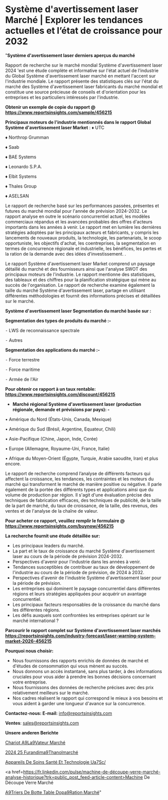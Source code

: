# Système d'avertissement laser Marché | Explorer les tendances actuelles et l’état de croissance pour 2032

"<strong>Système d'avertissement laser derniers aperçus du marché</strong>

Rapport de recherche sur le marché mondial Système d'avertissement laser 2024 'est une étude complète et informative sur l'état actuel de l'industrie du Global Système d'avertissement laser marché en mettant l'accent sur l'industrie mondiale. Le rapport présente des statistiques clés sur l'état du marché des Système d'avertissement laser fabricants du marché mondial et constitue une source précieuse de conseils et d'orientation pour les entreprises et les particuliers intéressés par l'industrie.

<strong>Obtenir un exemple de copie du rapport @ <a href=https://www.reportsinsights.com/sample/456215>https://www.reportsinsights.com/sample/456215</a></strong>

<strong>Principaux moteurs de l'industrie mentionnés dans le rapport Global Système d'avertissement laser Market</strong> :
♦ UTC

♦ Northrop Grumman

♦ Saab

♦ BAE Systems

♦ Leonardo S.P.A.

♦ Elbit Systems

♦ Thales Group

♦ ASELSAN

Le rapport de recherche basé sur les performances passées, présentes et futures du marché mondial pour l'année de prévision 2024-2032. Le rapport analyse en outre le scénario concurrentiel actuel, les modèles commerciaux répandus et les avancées probables des offres d'acteurs importants dans les années à venir. Le rapport met en lumière les dernières stratégies adoptées par les principaux acteurs et fabricants, y compris les lancements de nouveaux produits, la technologie, les partenariats, le scoop opportuniste, les objectifs d'achat, les coentreprises, la segmentation en termes de concurrence régionale et industrielle, les bénéfices, les pertes et la ration de la demande avec des idées d'investissement. .

Le rapport Système d'avertissement laser Market comprend un paysage détaillé du marché et des fournisseurs ainsi que l'analyse SWOT des principaux moteurs de l'industrie. Le rapport mentionne des statistiques, des tableaux et des chiffres pour la planification stratégique qui mène au succès de l'organisation. Le rapport de recherche examine également la taille du marché Système d'avertissement laser, partage en utilisant différentes méthodologies et fournit des informations précises et détaillées sur le marché.

<strong>Système d'avertissement laser Segmentation du marché basée sur :</strong>

<strong>Segmentation des types de produits du marché :-</strong>

⁃ LWS de reconnaissance spectrale

⁃ Autres

<strong>Segmentation des applications du marché :-</strong>

⁃ Force terrestre

⁃ Force maritime

⁃ Armée de l'Air

<strong>Pour obtenir ce rapport à un taux rentable: <a href=https://www.reportsinsights.com/discount/456215>https://www.reportsinsights.com/discount/456215</a></strong>
<ul>
  <li><strong>Marché régional Système d'avertissement laser (production régionale, demande et prévisions par pays): -</strong></li>
</ul>
• Amérique du Nord (États-Unis, Canada, Mexique)

• Amérique du Sud (Brésil, Argentine, Equateur, Chili)

• Asie-Pacifique (Chine, Japon, Inde, Corée)

• Europe (Allemagne, Royaume-Uni, France, Italie)

• Afrique du Moyen-Orient (Égypte, Turquie, Arabie saoudite, Iran) et plus encore.

Le rapport de recherche comprend l’analyse de différents facteurs qui affectent la croissance, les tendances, les contraintes et les moteurs du marché qui transforment le marché de manière positive ou négative. Il parle également de la portée des différents types et applications ainsi que du volume de production par région. Il s'agit d'une évaluation précise des techniques de fabrication efficaces, des techniques de publicité, de la taille de la part de marché, du taux de croissance, de la taille, des revenus, des ventes et de l'analyse de la chaîne de valeur.

<strong>Pour acheter ce rapport, veuillez remplir le formulaire @   <a href=https://www.reportsinsights.com/buynow/456215>https://www.reportsinsights.com/buynow/456215</a></strong>

<strong>La recherche fournit une étude détaillée sur:</strong>
<ul>
  <li>Les principaux leaders du marché.</li>
  <li>La part et le taux de croissance du marché Système d'avertissement laser au cours de la période de prévision 2024-2032.</li>
  <li>Perspectives d'avenir pour l'industrie dans les années à venir.</li>
  <li>Tendances susceptibles de contribuer au taux de développement de l'industrie au cours de la période de prévision, de 2024 à 2032.</li>
  <li>Perspectives d'avenir de l'industrie Système d'avertissement laser pour la période de prévision.</li>
  <li>Les entreprises qui dominent le paysage concurrentiel dans différentes régions et leurs stratégies appliquées pour acquérir un avantage concurrentiel.</li>
  <li>Les principaux facteurs responsables de la croissance du marché dans les différentes régions.</li>
  <li>Les défis auxquels sont confrontées les entreprises opérant sur le marché international ?</li>
</ul>

<strong>Parcourir le rapport complet sur Système d'avertissement laser marchés <a href=https://reportsinsights.com/industry-forecast/laser-warning-system-market-2026-456215>https://reportsinsights.com/industry-forecast/laser-warning-system-market-2026-456215</a></strong>

<strong>Pourquoi nous choisir:</strong>
<ul>
  <li>Nous fournissons des rapports enrichis de données de marché et d'études de consommation qui vous mènent au succès.</li>
  <li>Nous donnons un accès instantané, sans plus tarder, à des informations cruciales pour vous aider à prendre les bonnes décisions concernant votre entreprise.</li>
  <li>Nous fournissons des données de recherche précises avec des prix relativement meilleurs sur le marché.</li>
  <li>Nos cadres réalisent le rapport qui correspond le mieux à vos besoins et vous aident à garder une longueur d'avance sur la concurrence.</li>
</ul>
<strong>Contactez-nous:
</strong><strong>E-mail:</strong> <a href=mailto:info@reportsinsights.com>info@reportsinsights.com</a>

<strong>Ventes</strong>: <a href=mailto:sales@reportsinsights.com>sales@reportsinsights.com</a>

<strong>Unsere anderen Berichte</strong>

<a href=https://www.linkedin.com/pulse/chariot-%C3%A9l%C3%A9vateur-march%C3%A9-analyse-des-parts-et-h9tgf/>Chariot A9La9Vateur Marché</a>

<a href=https://www.linkedin.com/pulse/2024-25-furandim%C3%A9thanolmarch%C3%A9-aper%C3%A7us-de-yfsgc/>2024 25 Furandima9Thanolmarché</a>

<a href=https://www.linkedin.com/pulse/appareils-de-soins-santé-et-technologie-ua7sc/>Appareils De Soins Santé Et Technologie Ua7Sc/</a>

<a href=https://fr.linkedin.com/pulse/machine-de-découpe-verre-marché-analyse-historique?trk=public_post_feed-article-content>Machine De Découpe Verre Marché</a>

<a href=https://www.linkedin.com/pulse/%C3%A9triers-de-botte-table-dop%C3%A9ration-march%C3%A9-analyse-lhqff/>A9Triers De Botte Table Dopa9Ration Marché</a>"

